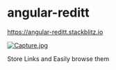 # angular-reditt

https://angular-reditt.stackblitz.io

[![Capture.jpg](https://s31.postimg.cc/47lbsnwsb/Capture.jpg)](https://postimg.cc/image/5zeankg53/)

Store Links and Easily browse them
